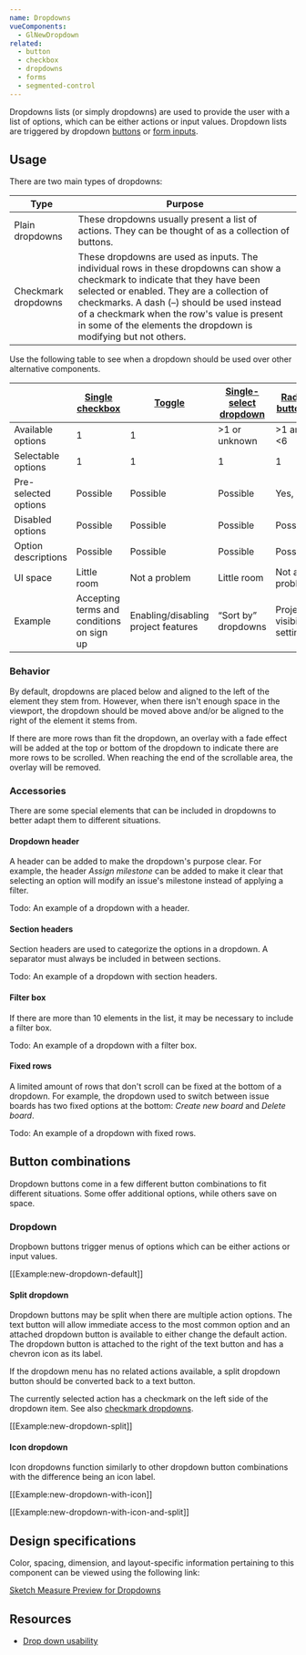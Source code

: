 ```yaml
---
name: Dropdowns
vueComponents:
  - GlNewDropdown
related:
  - button
  - checkbox
  - dropdowns
  - forms
  - segmented-control
---
```


Dropdowns lists (or simply dropdowns) are used to provide the user with a list of options, which can be either actions or input values. Dropdown lists are triggered by dropdown [buttons](/components/button) or [form inputs](/components/forms).

## Usage

There are two main types of dropdowns:

|Type|Purpose|
|--- |--- |
|Plain dropdowns|These dropdowns usually present a list of actions. They can be thought of as a collection of buttons.|
|Checkmark dropdowns|These dropdowns are used as inputs. The individual rows in these dropdowns can show a checkmark to indicate that they have been selected or enabled. They are a collection of checkmarks. A dash (–) should be used instead of a checkmark when the row's value is present in some of the elements the dropdown is modifying but not others.|

Use the following table to see when a dropdown should be used over other alternative components.

|  | [Single checkbox](/components/checkboxes) | [Toggle](/components/toggle) | [Single-select dropdown](/components/dropdowns) | [Radio buttons](/components/radio-button) | [Segmented control](/components/segmented-control) | [Multiple checkboxes](/components/checkboxes) | [Multi-select dropdown](/components/dropdowns) |
|---|---|---|---|---|---|---|---|
| Available options | 1 | 1 | >1 or unknown | >1 and <6 | >1 and <6 | >1 and <6 | >1 or unknown |
| Selectable options | 1 | 1 | 1 | 1 | 1 | >1 or even all | >1 or even all |
| Pre-selected options | Possible | Possible | Possible | Yes, 1 | Yes, 1 | Possible | Possible |
| Disabled options | Possible | Possible | Possible | Possible | No | Possible | Possible |
| Option descriptions | Possible | Possible | Possible | Possible | No | Possible | Possible |
| UI space | Little room | Not a problem | Little room | Not a problem | Not a problem | Not a problem | Little room |
| Example | Accepting terms and conditions on sign up | Enabling/disabling project features | “Sort by” dropdowns | Project visibility setting | 7, 30, 90 days timeframe in analytics dashboards | Scopes selection in User settings > Applications | Add/remove labels |

### Behavior

By default, dropdowns are placed below and aligned to the left of the element they stem from. However, when there isn't enough space in the viewport, the dropdown should be moved above and/or be aligned to the right of the element it stems from.

If there are more rows than fit the dropdown, an overlay with a fade effect will be added at the top or bottom of the dropdown to indicate there are more rows to be scrolled. When reaching the end of the scrollable area, the overlay will be removed.

### Accessories

There are some special elements that can be included in dropdowns to better adapt them to different situations.

#### Dropdown header

A header can be added to make the dropdown's purpose clear. For example, the header _Assign milestone_ can be added to make it clear that selecting an option will modify an issue's milestone instead of applying a filter.

Todo: An example of a dropdown with a header.

#### Section headers

Section headers are used to categorize the options in a dropdown. A separator must always be included in between sections.

Todo: An example of a dropdown with section headers.

#### Filter box

If there are more than 10 elements in the list, it may be necessary to include a filter box.

Todo: An example of a dropdown with a filter box.

#### Fixed rows

A limited amount of rows that don't scroll can be fixed at the bottom of a dropdown. For example, the dropdown used to switch between issue boards has two fixed options at the bottom: _Create new board_ and _Delete board_.

Todo: An example of a dropdown with fixed rows.

## Button combinations

Dropdown buttons come in a few different button combinations to fit different situations. Some offer additional options, while others save on space.

### Dropdown

Dropbown buttons trigger menus of options which can be either actions or input values.

[[Example:new-dropdown-default]]

#### Split dropdown

Dropdown buttons may be split when there are multiple action options. The text button will allow immediate access to the most common option and an attached dropdown button is available to either change the default action. The dropdown button is attached to the right of the text button and has a chevron icon as its label.

If the dropdown menu has no related actions available, a split dropdown button should be converted back to a text button.

The currently selected action has a checkmark on the left side of the dropdown item. See also [checkmark dropdowns](/components/dropdowns).

[[Example:new-dropdown-split]]

#### Icon dropdown

Icon dropdowns function similarly to other dropdown button combinations with the difference being an icon label.

[[Example:new-dropdown-with-icon]]

[[Example:new-dropdown-with-icon-and-split]]

## Design specifications

Color, spacing, dimension, and layout-specific information pertaining to this component can be viewed using the following link:

[Sketch Measure Preview for Dropdowns](https://gitlab-org.gitlab.io/gitlab-design/hosted/design-gitlab-specs/dropdown-spec-previews/)

## Resources

* [Drop down usability](https://baymard.com/blog/drop-down-usability)
